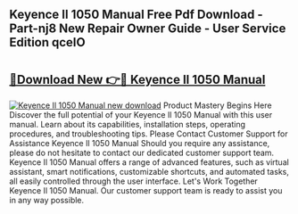 ## Keyence Il 1050 Manual Free Pdf Download - Part-nj8 New Repair Owner Guide - User Service Edition qceIO

# <h2><a href="http://bc41462.oget.top/?id=Keyence+Il+1050+Manual">🔗Download New 👉🔴 Keyence Il 1050 Manual</a></h2>

[![Keyence Il 1050 Manual new download](https://i.imgur.com/5g1atiW.png)](http://bc41462.oget.top/?id=Keyence+Il+1050+Manual)
Product Mastery Begins Here Discover the full potential of your Keyence Il 1050 Manual with this user manual. Learn about its capabilities, installation steps, operating procedures, and troubleshooting tips. Please Contact Customer Support for Assistance Keyence Il 1050 Manual Should you require any assistance, please do not hesitate to contact our dedicated customer support team. Keyence Il 1050 Manual offers a range of advanced features, such as virtual assistant, smart notifications, customizable shortcuts, and automated tasks, all easily controlled through the user interface. Let's Work Together Keyence Il 1050 Manual. Our customer support team is ready to assist you in any way possible.
